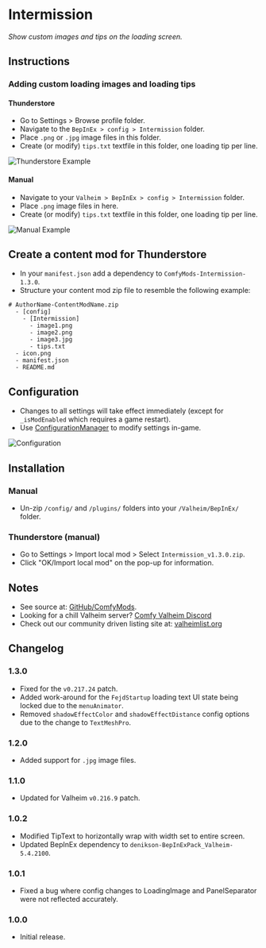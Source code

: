 # Intermission

*Show custom images and tips on the loading screen.*

## Instructions

### Adding custom loading images and loading tips

#### Thunderstore

  * Go to Settings > Browse profile folder.
  * Navigate to the `BepInEx > config > Intermission` folder.
  * Place `.png` or `.jpg` image files in this folder.
  * Create (or modify) `tips.txt` textfile in this folder, one loading tip per line.

  ![Thunderstore Example](https://i.imgur.com/P1MY0X8.png)

#### Manual

  * Navigate to your `Valheim > BepInEx > config > Intermission` folder.
  * Place `.png` image files in here.
  * Create (or modify) `tips.txt` textfile in this folder, one loading tip per line.

  ![Manual Example](https://i.imgur.com/mWaJrIi.png)

## Create a content mod for Thunderstore

  * In your `manifest.json` add a dependency to `ComfyMods-Intermission-1.3.0`.
  * Structure your content mod zip file to resemble the following example:

  ```
  # AuthorName-ContentModName.zip
    - [config]
      - [Intermission]
        - image1.png
        - image2.png
        - image3.jpg
        - tips.txt
    - icon.png
    - manifest.json
    - README.md
  ```

## Configuration

  * Changes to all settings will take effect immediately (except for `_isModEnabled` which requires a game restart).
  * Use [ConfigurationManager](https://valheim.thunderstore.io/package/Azumatt/Official_BepInEx_ConfigurationManager/)
    to modify settings in-game.

  ![Configuration](https://i.imgur.com/ifxhwFJ.png)

## Installation

### Manual

  * Un-zip `/config/` and `/plugins/` folders into your `/Valheim/BepInEx/` folder.

### Thunderstore (manual)

  * Go to Settings > Import local mod > Select `Intermission_v1.3.0.zip`.
  * Click "OK/Import local mod" on the pop-up for information.

## Notes

  * See source at: [GitHub/ComfyMods](https://github.com/redseiko/ComfyMods/tree/main/Intermission).
  * Looking for a chill Valheim server? [Comfy Valheim Discord](https://discord.gg/ameHJz5PFk)
  * Check out our community driven listing site at: [valheimlist.org](https://valheimlist.org/)

## Changelog

### 1.3.0

  * Fixed for the `v0.217.24` patch.
  * Added work-around for the `FejdStartup` loading text UI state being locked due to the `menuAnimator`.
  * Removed `shadowEffectColor` and `shadowEffectDistance` config options due to the change to `TextMeshPro`.

### 1.2.0

  * Added support for `.jpg` image files.

### 1.1.0

  * Updated for Valheim `v0.216.9` patch.

### 1.0.2

  * Modified TipText to horizontally wrap with width set to entire screen.
  * Updated BepInEx dependency to `denikson-BepInExPack_Valheim-5.4.2100`.

### 1.0.1

  * Fixed a bug where config changes to LoadingImage and PanelSeparator were not reflected accurately.

### 1.0.0

  * Initial release.